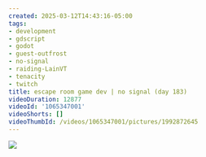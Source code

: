 ```yaml
---
created: 2025-03-12T14:43:16-05:00
tags:
- development
- gdscript
- godot
- guest-outfrost
- no-signal
- raiding-LainVT
- tenacity
- twitch
title: escape room game dev | no signal (day 183)
videoDuration: 12877
videoId: '1065347001'
videoShorts: []
videoThumbId: /videos/1065347001/pictures/1992872645
---
```


![](20250312194316.jpg)
